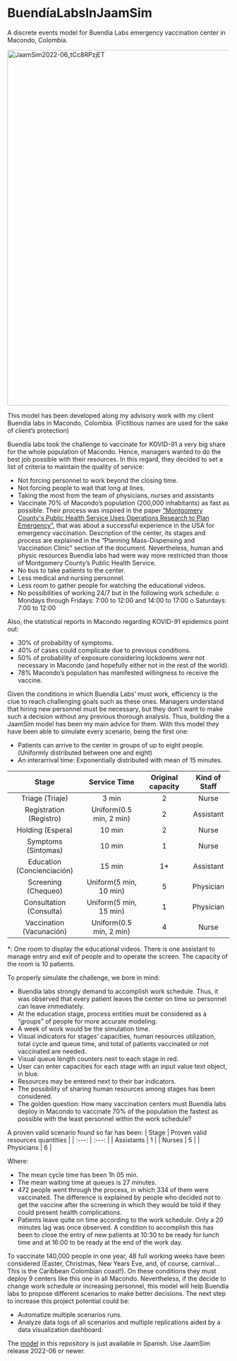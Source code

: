 # BuendíaLabsInJaamSim
A discrete events model for Buendía Labs emergency vaccination center in Macondo, Colombia.

<img width="806" alt="JaamSim2022-06_tCc8RPzjET" src="https://user-images.githubusercontent.com/63328827/227752743-2a79cc51-8b31-4b7e-8b57-ef07644ae480.png">

This model has been developed along my advisory work with my client Buendía labs in Macondo, Colombia.
(Fictitious names are used for the sake of client’s protection)

Buendía labs took the challenge to vaccinate for KOVID-91 a very big share for the whole population of Macondo. Hence, managers wanted to do the best job possible with their resources. In this regard, they decided to set a list of criteria to maintain the quality of service:
-	Not forcing personnel to work beyond the closing time.
-	Not forcing people to wait that long at lines.
-	Taking the most from the team of physicians, nurses and assistants
-	Vaccinate 70% of Macondo’s population (200,000 inhabitants) as fast as possible.
Their process was inspired in the paper [“Montgomery County's Public Health Service Uses Operations Research to Plan Emergency”]( https://www.jstor.org/stable/20141446), that was about a successful experience in the USA for emergency vaccination. Description of the center, its stages and process are explained in the “Planning Mass-Dispensing and Vaccination Clinic” section of the document. Nevertheless, human and physic resources Buendía labs had were way more restricted than those of Montgomery County’s Public Health Service. 
-	No bus to take patients to the center.
-	Less medical and nursing personnel.
-	Less room to gather people for watching the educational videos.
-	No possibilities of working 24/7 but in the following work schedule:
o	Mondays through Fridays: 7:00 to 12:00 and 14:00 to 17:00
o	Saturdays: 7:00 to 12:00 

  Also, the statistical reports in Macondo regarding KOVID-91 epidemics point out:
-	30% of probability of symptoms.
-	40% of cases could complicate due to previous conditions.
-	50% of probability of exposure considering lockdowns were not necessary in Macondo (and hopefully either not in the rest of the world).
-	78% Macondo’s population has manifested willingness to receive the vaccine.

Given the conditions in which Buendía Labs’ must work, efficiency is the clue to reach challenging goals such as these ones. Managers understand that hiring new personnel must be necessary, but they don’t want to make such a decision without any previous thorough analysis. Thus, building the a JaamSim model has been my main advice for them. With this model they have been able to simulate every scenario, being the first one:
-	Patients can arrive to the center in groups of up to eight people. (Uniformly distributed between one and eight)
-	An interarrival time: Exponentially distributed with mean of 15 minutes.	 

Stage |	Service Time |	Original capacity |	Kind of Staff
| :---: | :---: | :---: | :---: |
Triage (Triaje) |	3 min |	2	| Nurse
Registration (Registro) |	Uniform(0.5 min, 2 min)|	2 |	Assistant
Holding (Espera) |	10 min |	2	| Nurse
Symptoms (Síntomas) |	10 min |	1 |	Nurse
Education (Concienciación) |	15 min |	1* | Assistant
Screening (Chequeo) |	Uniform(5 min, 10 min) |	5 |	Physician
Consultation (Consulta) |	Uniform(5 min, 15 min) |	1	| Physician|
Vaccination (Vacunación) |	Uniform(0.5 min, 2 min) |	4 |	Nurse


*: One room to display the educational videos. There is one assistant to manage entry and exit of people and to operate the screen. The capacity of the room is 10 patients.

To properly simulate the challenge, we bore in mind:
-	Buendía labs strongly demand to accomplish work schedule. Thus, it was observed that every patient leaves the center on time so personnel can leave immediately.
-	At the education stage, process entities must be considered as a “groups” of people for more accurate modeling.
-	A week of work would be the simulation time.
-	Visual indicators for stages’ capacities, human resources utilization, total cycle and queue time, and total of patients vaccinated or not vaccinated are needed.
-	Visual queue length counters next to each stage in red.
-	User can enter capacities for each stage with an input value text object, in blue.
-	Resources may be entered next to their bar indicators.
-	The possibility of sharing human resources among stages has been considered. 
-	The golden question: How many vaccination centers must Buendía labs deploy in Macondo to vaccinate 70% of the population the fastest as possible with the least personnel within the work schedule?
 
A proven valid scenario found so far has been:
| Stage |	Proven valid resources quantities |
| :---: | :---: | 
| Assistants	| 1 |
| Nurses | 5 |
| Physicians | 6 |

Where:
-	The mean cycle time has been 1h 05 min. 
-	The mean waiting time at queues is 27 minutes.
-	472 people went through the process, in which 334 of them were vaccinated. The difference is explained by people who decided not to get the vaccine after the screening in which they would be told if they could present health complications.
-	Patients leave quite on time according to the work schedule. Only a 20 minutes lag was once observed. A condition to accomplish this has been to close the entry of new patients at 10:30 to be ready for lunch time and at 16:00 to be ready at the end of the work day.

To vaccinate 140,000 people in one year, 48 full working weeks have been considered (Easter, Christmas, New Years Eve, and, of course, carnival… This is the Caribbean Colombian coast!). On these conditions they must deploy 9 centers like this one in all Macondo. Nevertheless, if the decide to change work schedule or increasing personnel, this model will help Buendía labs to propose different scenarios to make better decisions. 
The next step to increase this project potential could be:
-	Automatize multiple scenarios runs.
-	Analyze data logs of all scenarios and multiple replications aided by a data visualization dashboard. 

The [model](https://github.com/ArnaldoMatute/Buend-aLabsInJaamSim/blob/main/Buendia%20Labs.cfg) in this repository is just available in Spanish. 
Use  JaamSim release 2022-06 or newer.



